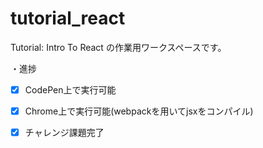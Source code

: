 # tutorial_react
Tutorial: Intro To React の作業用ワークスペースです。

・進捗

- [x] CodePen上で実行可能
- [x] Chrome上で実行可能(webpackを用いてjsxをコンパイル)
- [x] チャレンジ課題完了

